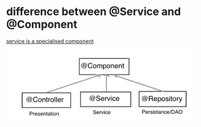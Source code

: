 # difference between @Service and @Component

[service is a specialised  component ](https://javarevisited.blogspot.com/2017/11/difference-between-component-service.html)

![](../../.gitbook/assets/image%20%28297%29.png)





